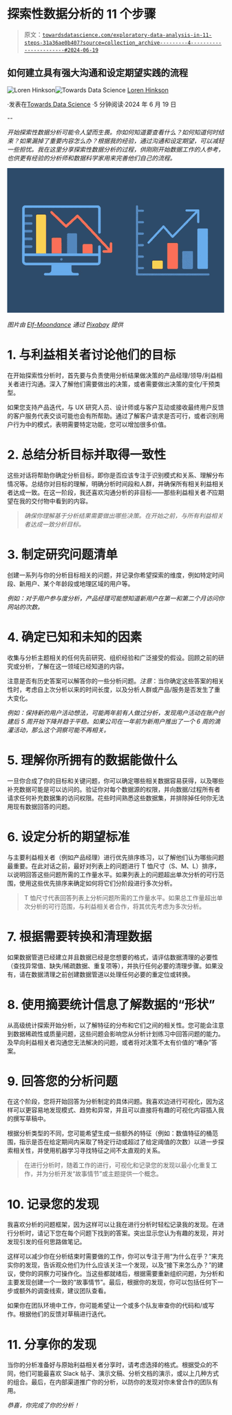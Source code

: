 # 探索性数据分析的 11 个步骤

> 原文：[`towardsdatascience.com/exploratory-data-analysis-in-11-steps-31a36ae0b407?source=collection_archive---------4-----------------------#2024-06-19`](https://towardsdatascience.com/exploratory-data-analysis-in-11-steps-31a36ae0b407?source=collection_archive---------4-----------------------#2024-06-19)

## 如何建立具有强大沟通和设定期望实践的流程

[](https://medium.com/@lorenh516?source=post_page---byline--31a36ae0b407--------------------------------)![Loren Hinkson](https://medium.com/@lorenh516?source=post_page---byline--31a36ae0b407--------------------------------)[](https://towardsdatascience.com/?source=post_page---byline--31a36ae0b407--------------------------------)![Towards Data Science](https://towardsdatascience.com/?source=post_page---byline--31a36ae0b407--------------------------------) [Loren Hinkson](https://medium.com/@lorenh516?source=post_page---byline--31a36ae0b407--------------------------------)

·发表在[Towards Data Science](https://towardsdatascience.com/?source=post_page---byline--31a36ae0b407--------------------------------) ·5 分钟阅读·2024 年 6 月 19 日

--

*开始探索性数据分析可能令人望而生畏。你如何知道要查看什么？如何知道何时结束？如果漏掉了重要内容怎么办？根据我的经验，通过沟通和设定期望，可以减轻一些担忧。我在这里分享探索性数据分析的过程，供刚刚开始数据工作的人参考，也供更有经验的分析师和数据科学家用来完善他们自己的流程。*

![](img/0ecf78c5360336b9c492ef77bccd867d.png)

*图片由* [*Elf-Moondance*](https://pixabay.com/users/elf-moondance-19728901/) *通过* [*Pixabay*](https://pixabay.com/illustrations/graphs-report-statistics-analyses-6778372/) *提供*

# 1\. 与利益相关者讨论他们的目标

在开始探索性分析时，首先要与负责使用分析结果做决策的产品经理/领导/利益相关者进行沟通。深入了解他们需要做出的决策，或者需要做出决策的变化/干预类型。

如果您支持产品迭代，与 UX 研究人员、设计师或与客户互动或接收最终用户反馈的客户服务代表交谈可能也会有所帮助。通过了解客户请求是否可行，或者识别用户行为中的模式，表明需要特定功能，您可以增加很多价值。

# 2\. 总结分析目标并取得一致性

这些对话将帮助你确定分析目标，即你是否应该专注于识别模式和关系、理解分布情况等。总结你对目标的理解，明确分析时间段和人群，并确保所有相关利益相关者达成一致。在这一阶段，我还喜欢沟通分析的非目标——那些利益相关者*不*应期望在我的交付物中看到的内容。

> *确保你理解基于分析结果需要做出哪些决策。在开始之前，与所有利益相关者达成一致分析目标。*

# 3\. 制定研究问题清单

创建一系列与你的分析目标相关的问题，并记录你希望探索的维度，例如特定时间段、新用户、某个年龄段或地理区域的用户等。

*例如：对于用户参与度分析，产品经理可能想知道新用户在第一和第二个月访问你网站的次数。*

# 4\. 确定已知和未知的因素

收集与分析主题相关的任何先前研究、组织经验和广泛接受的假设。回顾之前的研究或分析，了解在这一领域已经知道的内容。

注意是否有历史答案可以解答你的一些分析问题。*注意*：当你确定这些答案的相关性时，考虑自上次分析以来的时间长度，以及分析人群或产品/服务是否发生了重大变化。

*例如：保持新的用户活动想法，可能两年前有人做过分析，发现用户活动在账户创建后 5 周开始下降并趋于平稳。如果公司在一年前为新用户推出了一个 6 周的滴灌活动，那么这个洞察可能不再相关。*

# 5\. 理解你所拥有的数据能做什么

一旦你合成了你的目标和关键问题，你可以确定哪些相关数据容易获得，以及哪些补充数据可能是可以访问的。验证你对每个数据源的权限，并向数据/过程所有者请求任何补充数据集的访问权限。花些时间熟悉这些数据集，并排除掉任何你无法用现有数据回答的问题。

# 6\. 设定分析的期望标准

与主要利益相关者（例如产品经理）进行优先排序练习，以了解他们认为哪些问题最重要。在此对话之前，最好对列表上的问题进行 T 恤尺寸（S、M、L）排序，以说明回答这些问题所需的工作量水平。如果列表上的问题超出单次分析的可行范围，使用这些优先排序来确定如何将它们分阶段进行多次分析。

> T 恤尺寸代表回答列表上分析问题所需的工作量水平。如果总工作量超出单次分析的可行范围，与利益相关者合作，将其优先考虑为多次分析。

# 7\. 根据需要转换和清理数据

如果数据管道已经建立并且数据已经是您想要的格式，请评估数据清理的必要性（查找异常值、缺失/稀疏数据、重复项等），并执行任何必要的清理步骤。如果没有，请在数据清理之前创建数据管道以处理任何必要的重定位或转换。

# 8\. 使用摘要统计信息了解数据的“形状”

从高级统计探索开始分析，以了解特征的分布和它们之间的相关性。您可能会注意到数据稀疏性或质量问题，这些问题会影响您从分析计划练习中回答问题的能力。及早向利益相关者沟通您无法解决的问题，或者将对决策不太有价值的“嘈杂”答案。

# 9\. 回答您的分析问题

在这个阶段，您将开始回答为分析制定的具体问题。我喜欢边进行可视化，因为这样可以更容易地发现模式、趋势和异常，并且可以直接将有趣的可视化内容插入我的撰写草稿中。

根据分析类型的不同，您可能希望生成一些额外的特征（例如：数值特征的桶范围，指示是否在给定期间内采取了特定行动或超过了给定阈值的次数）以进一步探索相关性，并使用机器学习寻找特征之间不太直观的关系。

> 在进行分析时，随着工作的进行，可视化和记录您的发现以最小化重复工作，并为分析开发“故事情节”或主题提供一个概念。

# 10\. 记录您的发现

我喜欢分析的问题框架，因为这样可以让我在进行分析时轻松记录我的发现。在进行分析时，请记下您在每个问题下找到的答案。突出显示您认为有趣的发现，并对发现引发的任何思路做笔记。

这样可以减少你在分析结束时需要做的工作，你可以专注于用“为什么在乎？”来充实你的发现，告诉观众他们为什么应该关注一个发现，以及“接下来怎么办？”的建议，使你的洞察力可操作化。当这些都就绪后，根据需要重新组织问题，为分析和主要发现创建一个一致的“故事情节”。最后，根据你的发现，你可以包括任何下一步或额外的调查线索，建议团队查看。

如果你在团队环境中工作，你可能希望让一个或多个队友审查你的代码和/或写作。根据他们的反馈对草稿进行迭代。

# 11\. 分享你的发现

当你的分析准备好与原始利益相关者分享时，请考虑选择的格式。根据受众的不同，他们可能最喜欢 Slack 帖子、演示文稿、分析文档的演示，或以上几种方式的组合。最后，在内部渠道推广你的分析，以防你的发现对你未曾合作的团队有用。

*恭喜，你完成了你的分析！*
